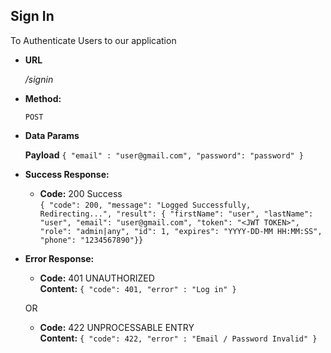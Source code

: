 **Sign In**
----
  To Authenticate Users to our application

* **URL**

  _/signin_

* **Method:**

  `POST`

* **Data Params**

  **Payload** `{ "email" : "user@gmail.com", "password": "password" }`

* **Success Response:**

  * **Code:** 200 Success <br />
 `{ "code": 200, "message": "Logged Successfully, Redirecting...", "result": { "firstName": "user", "lastName": "user", "email": "user@gmail.com", "token": "<JWT TOKEN>", "role": "admin|any", "id": 1, "expires": "YYYY-DD-MM HH:MM:SS", "phone": "1234567890"}}`
 
* **Error Response:**

  * **Code:** 401 UNAUTHORIZED <br />
    **Content:** `{ "code": 401, "error" : "Log in" }` <br />

  OR

  * **Code:** 422 UNPROCESSABLE ENTRY <br />
    **Content:** `{ "code": 422, "error" : "Email / Password Invalid" }`
